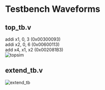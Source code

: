 # Testbench Waveforms
## top_tb.v
addi x1, 0, 3 (0x00300093)  
addi x2, 0, 6 (0x00600113)  
add x4, x1, x2 (0x002081B3)  
![topsim](https://github.com/user-attachments/assets/e5d17c80-a0da-4e85-9fe3-aaca8cd27e57)

## extend_tb.v
![extend_tb](https://github.com/user-attachments/assets/0e2337cd-2541-4f65-b38a-061e07b17993)
